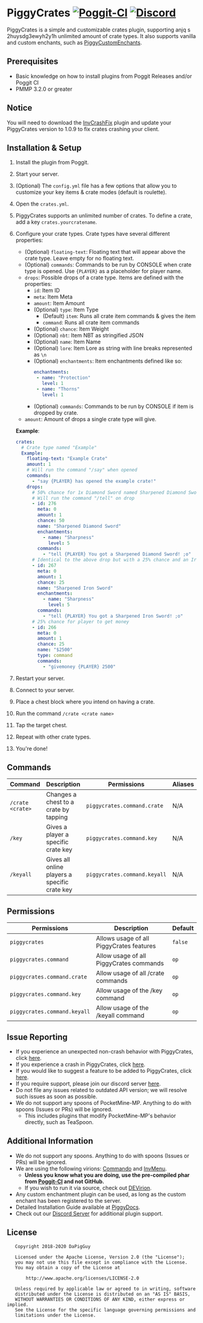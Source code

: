 # PiggyCrates [![Poggit-CI](https://poggit.pmmp.io/shield.dl/PiggyCrates)](https://poggit.pmmp.io/p/PiggyCrates) [![Discord](https://img.shields.io/discord/330850307607363585?logo=discord)](https://discord.gg/qmnDsSD)

PiggyCrates is a simple and customizable crates plugin, supporting anjq s                                       2huysdg3ewyh2y1h unlimited amount of crate types. It also supports vanilla and custom enchants, such as [PiggyCustomEnchants](https://github.com/DaPigGuy/PiggyCustomEnchants/). 

## Prerequisites
* Basic knowledge on how to install plugins from Poggit Releases and/or Poggit CI
* PMMP 3.2.0 or greater

## Notice
You will need to download the [InvCrashFix](https://poggit.pmmp.io/r/94951/InvCrashFix_dev-1.phar) plugin and update your PiggyCrates version to 1.0.9 to fix crates crashing your client.

## Installation & Setup
1. Install the plugin from Poggit.
2. Start your server.
3. (Optional) The `config.yml` file has a few options that allow you to customize your key items & crate modes (default is roulette). 
4. Open the `crates.yml`.
5. PiggyCrates supports an unlimited number of crates. To define a crate, add a key `crates.yourcratename`.
6. Configure your crate types. Crate types have several different properties:
   * (Optional) `floating-text`: Floating text that will appear above the crate type. Leave empty for no floating text.
   * (Optional) `commands`: Commands to be run by CONSOLE when crate type is opened. Use `{PLAYER}` as a placeholder for player name.
   * `drops`: Possible drops of a crate type. Items are defined with the properties:
     * `id`: Item ID
     * `meta`: Item Meta
     * `amount`: Item Amount
     * (Optional) `type`: Item Type
       * (Default) `item`: Runs all crate item commands & gives the item
       * `command`: Runs all crate item commands
     * (Optional) `chance`: Item Weight
     * (Optional) `nbt`: Item NBT as stringified JSON
     * (Optional) `name`: Item Name
     * (Optional) `lore`: Item Lore as string with line breaks represented as `\n`
     * (Optional) `enchantments`: Item enchantments defined like so:
       ```yaml
       enchantments:
        - name: "Protection"
          level: 1
        - name: "Thorns"
          level: 1
       ```
     * (Optional) `commands`: Commands to be run by CONSOLE if item is dropped by crate.
   * `amount`: Amount of drops a single crate type will give.
   
   **Example**:
   ```yaml
   crates:
     # Crate type named "Example"
     Example:
       floating-text: "Example Crate"
       amount: 1
       # Will run the command "/say" when opened
       commands:
         - "say {PLAYER} has opened the example crate!"
       drops:
         # 50% chance for 1x Diamond Sword named Sharpened Diamond Sword w/ Sharpness 5 enchantment
         # Will run the command "/tell" on drop
         - id: 276
           meta: 0
           amount: 1
           chance: 50
           name: "Sharpened Diamond Sword"
           enchantments:
             - name: "Sharpness"
               level: 5
           commands:
             - "tell {PLAYER} You got a Sharpened Diamond Sword! ;o"
         # Identical to the above drop but with a 25% chance and an Iron Sword
         - id: 267
           meta: 0
           amount: 1
           chance: 25
           name: "Sharpened Iron Sword"
           enchantments:
             - name: "Sharpness"
               level: 5
           commands:
             - "tell {PLAYER} You got a Sharpened Iron Sword! ;o"
         # 25% chance for player to get money
         - id: 266
           meta: 0
           amount: 1
           chance: 25
           name: "$2500"
           type: command
           commands:
             - "givemoney {PLAYER} 2500"
    ```
7. Restart your server.
8. Connect to your server.
9. Place a chest block where you intend on having a crate.
9. Run the command `/crate <crate name>`
10. Tap the target chest.
11. Repeat with other crate types.
12. You're done!

## Commands
| Command | Description | Permissions | Aliases
| --- | --- | --- | --- |
| `/crate <crate>` | Changes a chest to a crate by tapping | `piggycrates.command.crate` | N/A |
| `/key` | Gives a player a specific crate key | `piggycrates.command.key` | N/A |
| `/keyall` | Gives all online players a specific crate key | `piggycrates.command.keyall` | N/A |

## Permissions
| Permissions | Description | Default |
| --- | --- | --- |
| `piggycrates` | Allows usage of all PiggyCrates features | `false` |
| `piggycrates.command` | Allow usage of all PiggyCrates commands | `op` |
| `piggycrates.command.crate` | Allow usage of all /crate commands | `op` |
| `piggycrates.command.key` | Allow usage of the /key command | `op` |
| `piggycrates.command.keyall` | Allow usage of the /keyall command | `op` |

## Issue Reporting
* If you experience an unexpected non-crash behavior with PiggyCrates, click [here](https://github.com/DaPigGuy/PiggyCrates/issues/new?assignees=DaPigGuy&labels=bug&template=bug_report.md&title=).
* If you experience a crash in PiggyCrates, click [here](https://github.com/DaPigGuy/PiggyCrates/issues/new?assignees=DaPigGuy&labels=bug&template=crash.md&title=).
* If you would like to suggest a feature to be added to PiggyCrates, click [here](https://github.com/DaPigGuy/PiggyCrates/issues/new?assignees=DaPigGuy&labels=suggestion&template=suggestion.md&title=).
* If you require support, please join our discord server [here](https://discord.gg/qmnDsSD).
* Do not file any issues related to outdated API version; we will resolve such issues as soon as possible.
* We do not support any spoons of PocketMine-MP. Anything to do with spoons (Issues or PRs) will be ignored.
  * This includes plugins that modify PocketMine-MP's behavior directly, such as TeaSpoon.

## Additional Information
* We do not support any spoons. Anything to do with spoons (Issues or PRs) will be ignored.
* We are using the following virions: [Commando](https://github.com/CortexPE/Commando) and [InvMenu](https://github.com/Muqsit/InvMenu).
    * **Unless you know what you are doing, use the pre-compiled phar from [Poggit-CI](https://poggit.pmmp.io/ci/DaPigGuy/PiggyCrates/~) and not GitHub.**
    * If you wish to run it via source, check out [DEVirion](https://github.com/poggit/devirion).
* Any custom enchantment plugin can be used, as long as the custom enchant has been registered to the server.
* Detailed Installation Guide available at [PiggyDocs](https://piggydocs.aericio.net/PiggyCrates.html).
* Check out our [Discord Server](https://discord.gg/qmnDsSD) for additional plugin support.

## License
```
   Copyright 2018-2020 DaPigGuy

   Licensed under the Apache License, Version 2.0 (the "License");
   you may not use this file except in compliance with the License.
   You may obtain a copy of the License at

       http://www.apache.org/licenses/LICENSE-2.0

   Unless required by applicable law or agreed to in writing, software
   distributed under the License is distributed on an "AS IS" BASIS,
   WITHOUT WARRANTIES OR CONDITIONS OF ANY KIND, either express or implied.
   See the License for the specific language governing permissions and
   limitations under the License.

```

